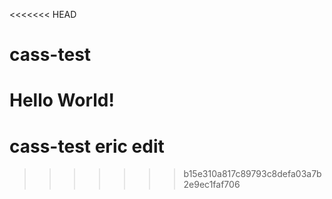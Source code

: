 <<<<<<< HEAD
# cass-test
Hello World!
=======
# cass-test eric edit
>>>>>>> b15e310a817c89793c8defa03a7b2e9ec1faf706
